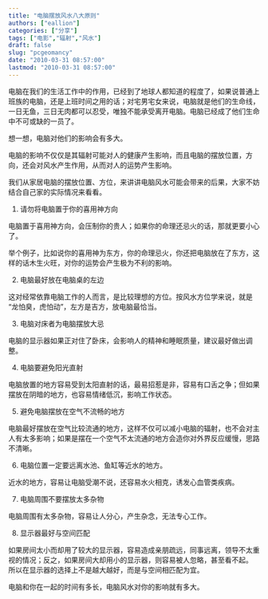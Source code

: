 ```yaml
---
title: "电脑摆放风水八大原则"
authors: ["eallion"]
categories: ["分享"]
tags: ["电影","辐射","风水"]
draft: false
slug: "pcgeomancy"
date: "2010-03-31 08:57:00"
lastmod: "2010-03-31 08:57:00"
---
```


电脑在我们的生活工作中的作用，已经到了地球人都知道的程度了，如果说普通上班族的电脑，还是上班时间之用的话；对宅男宅女来说，电脑就是他们的生命线，一日无鱼，三日无肉都可以忍受，唯独不能承受离开电脑。电脑已经成了他们生命中不可或缺的一员了。

想一想，电脑对他们的影响会有多大。

电脑的影响不仅仅是其辐射可能对人的健康产生影响，而且电脑的摆放位置，方向，还会对风水产生作用，从而对人的运势产生影响。

我们从家居电脑的摆放位置、方位，来讲讲电脑风水可能会带来的后果，大家不妨结合自己家的实际情况来看看。

1. 请勿将电脑置于你的喜用神方向

电脑置于喜用神方向，会压制你的贵人；如果你的命理还忌火的话，那就更要小心了。

举个例子，比如说你的喜用神为东方，你的命理忌火，你还把电脑放在了东方，这样的话木生火旺，对你的运势会产生极为不利的影响。

2. 电脑最好放在电脑桌的左边

这对经常依靠电脑工作的人而言，是比较理想的方位。按风水方位学来说，就是 “龙怕臭，虎怕动”，左方是吉方，放电脑最恰当。

3. 电脑对床者为电脑摆放大忌

电脑的显示器如果正对住了卧床，会影响人的精神和睡眠质量，建议最好做出调整。

4. 电脑要避免阳光直射

电脑放置的地方容易受到太阳直射的话，最易招惹是非，容易有口舌之争；但如果摆放在阴暗的地方，也容易情绪低沉，影响工作状态。

5. 避免电脑摆放在空气不流畅的地方

电脑最好摆放在空气比较流通的地方，这样不仅可以减小电脑的辐射，也不会对主人有太多影响；如果是摆在一个空气不太流通的地方会造你对外界反应缓慢，思路不清晰。

6. 电脑位置一定要远离水池、鱼缸等近水的地方。

近水的地方，容易让电脑受潮不说，还容易水火相克，诱发心血管类疾病。

7. 电脑周围不要摆放太多杂物

电脑周围有太多杂物，容易让人分心，产生杂念，无法专心工作。

8. 显示器最好与空间匹配

如果房间太小而却用了较大的显示器，容易造成亲朋疏远，同事远离，领导不太重视的情况；反之，如果房间大却用小的显示器，则容易被人忽略，甚至看不起。 所以在显示器的选择上不是越大越好，而是与空间相匹配为宜。

电脑和你在一起的时间有多长，电脑风水对你的影响就有多大。
